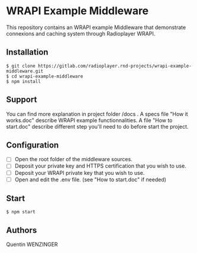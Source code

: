 # WRAPI Example Middleware

This repository contains an WRAPI example Middleware that demonstrate connexions and caching system through Radioplayer WRAPI.

## Installation

```
$ git clone https://gitlab.com/radioplayer.rnd-projects/wrapi-example-middleware.git
$ cd wrapi-example-middleware
$ npm install
```

## Support

You can find more explanation in project folder /docs .
A specs file "How it works.doc" describe WRAPI example functionnalities.
A file "How to start.doc" describe different step you'll need to do before start the project.

## Configuration

- [ ] Open the root folder of the middleware sources.
- [ ] Deposit your private key and HTTPS certification that you wish to use.
- [ ] Deposit your WRAPI private key that you wish to use.
- [ ] Open and edit the .env file. (see "How to start.doc" if needed)

## Start

```
$ npm start
```

## Authors

Quentin WENZINGER